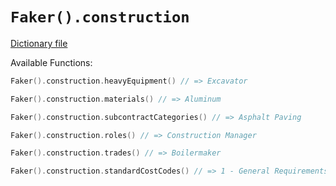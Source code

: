 # `Faker().construction`

[Dictionary file](../src/main/resources/locales/en/construction.yml)

Available Functions:  
```kotlin
Faker().construction.heavyEquipment() // => Excavator

Faker().construction.materials() // => Aluminum

Faker().construction.subcontractCategories() // => Asphalt Paving

Faker().construction.roles() // => Construction Manager

Faker().construction.trades() // => Boilermaker

Faker().construction.standardCostCodes() // => 1 - General Requirements
```
